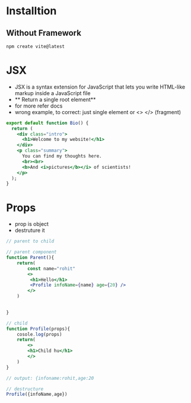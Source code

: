 # Installtion
## Without Framework 
```bash
npm create vite@latest
```

# JSX 
- JSX is a syntax extension for JavaScript that lets you write HTML-like markup inside a JavaScript file
- ** Return a single root element**
- for more refer docs
- wrong example, to correct: just single element or <> </> (fragment)
```jsx
export default function Bio() {
  return (
    <div class="intro">
      <h1>Welcome to my website!</h1>
    </div>
    <p class="summary">
      You can find my thoughts here.
      <br><br>
      <b>And <i>pictures</b></i> of scientists!
    </p>
  );
}

```

# Props
- prop is object 
- destruture it
```jsx
// parent to child

// parent component
function Parent(){
    return(
        const name="rohit"
        <>
         <h1>Hello</h1>
         <Profile infoName={name} age={20} />
        </>
    )
   

}

// child
function Profile(props){
    cosole.log(props)
    return(
        <>
        <h1>Child hu</h1>
        </>
    )
}

// output: {infoname:rohit,age:20

// destructure
Profile({infoName,age})
```

